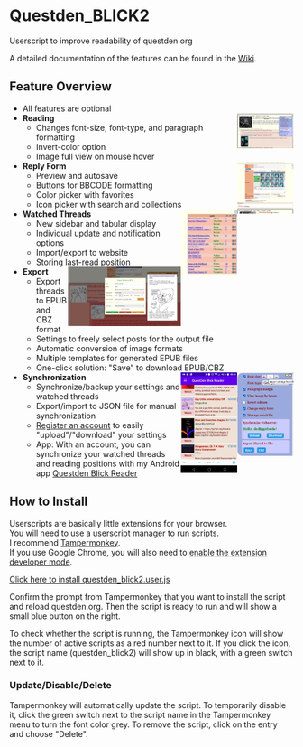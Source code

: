 # Questden_BLICK2
Userscript to improve readability of questden.org

A detailed documentation of the features can be found in the [Wiki](https://github.com/Dediggefedde/questden_BLICK/wiki).

## Feature Overview
* All features are optional
* **Reading** <img align="right" width="100" src="/Screenshots/01_readability.jpg" />
  * Changes font-size, font-type, and paragraph formatting
  * Invert-color option
  * Image full view on mouse hover
* **Reply Form** <img align="right" width="100" src="/Screenshots/02_replyform.jpg" />
  * Preview and autosave
  * Buttons for BBCODE formatting
  * Color picker with favorites
  * Icon picker with search and collections
* **Watched Threads** <img align="right" width="100" src="/Screenshots/03_watchedThreads.jpg" />
  * New sidebar and tabular display
  * Individual update and notification options
  * Import/export to website
  * Storing last-read position
* **Export** <img align="right" width="200" src="/Screenshots/04_exportEpub.jpg" />
  * Export threads to EPUB and CBZ format
  * Settings to freely select posts for the output file
  * Automatic conversion of image formats
  * Multiple templates for generated EPUB files
  * One-click solution: "Save" to download EPUB/CBZ
* **Synchronization** <img align="right" width="100" src="/Screenshots/05_syncSite.jpg" /><img align="right" width="100" src="/Screenshots/06_app.jpg" />
  * Synchronize/backup your settings and watched threads
  * Export/import to JSON file for manual synchronization
  * [Register an account](https://phi.pf-control.de/tgchan/reg.php) to easily "upload"/"download" your settings
  * App: With an account, you can synchronize your watched threads and reading positions with my Android app [Questden Blick Reader](https://github.com/Dediggefedde/Questden_Blick_Reader)

## How to Install
Userscripts are basically little extensions for your browser.\
You will need to use a userscript manager to run scripts.\
I recommend [Tampermonkey](https://www.tampermonkey.net/).\
If you use Google Chrome, you will also need to [enable the extension developer mode](https://www.tampermonkey.net/faq.php?locale=en#Q209).

[Click here to install questden_blick2.user.js](/questden_blick2.user.js)

Confirm the prompt from Tampermonkey that you want to install the script and reload questden.org. Then the script is ready to run and will show a small blue button on the right.

To check whether the script is running, the Tampermonkey icon will show the number of active scripts as a red number next to it. If you click the icon, the script name (questden_blick2) will show up in black, with a green switch next to it.

### Update/Disable/Delete
Tampermonkey will automatically update the script. To temporarily disable it, click the green switch next to the script name in the Tampermonkey menu to turn the font color grey. To remove the script, click on the entry and choose "Delete".
